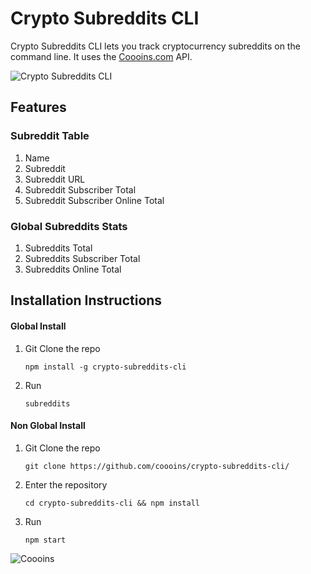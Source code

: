 # Crypto Subreddits CLI

Crypto Subreddits CLI lets you track cryptocurrency subreddits on the command line.  It uses the [Coooins.com](https://coooins.com) API.

![Crypto Subreddits CLI](https://i.imgur.com/9iQkEas.png)

## Features

### Subreddit Table
1. Name
1. Subreddit
1. Subreddit URL
1. Subreddit Subscriber Total
1. Subreddit Subscriber Online Total

### Global Subreddits Stats
1. Subreddits Total
1. Subreddits Subscriber Total
1. Subreddits Online Total

## Installation Instructions

#### Global Install

1. Git Clone the repo

    ```
    npm install -g crypto-subreddits-cli
    ```

1. Run

    ```
    subreddits
    ```


#### Non Global Install

1. Git Clone the repo

    ```
    git clone https://github.com/coooins/crypto-subreddits-cli/
    ```

1. Enter the repository

    ```
    cd crypto-subreddits-cli && npm install
    ```

1. Run

    ```
    npm start
    ```

![Coooins](https://i.imgur.com/x4n0tIP.png)
